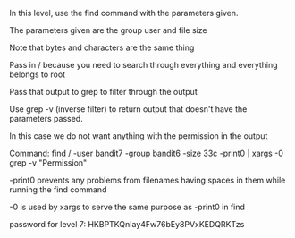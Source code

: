 In this level, use the find command with the parameters given.

The parameters given are the group user and file size

Note that bytes and characters are the same thing

Pass in / because you need to search through everything and everything belongs to root

Pass that output to grep to filter through the output

Use grep -v (inverse filter) to return output that doesn't have the parameters passed.

In this case we do not want anything with the permission in the output

Command: find / -user bandit7 -group bandit6 -size 33c -print0 | xargs -0 grep -v "Permission"

-print0 prevents any problems from filenames having spaces in them while running the find command

-0 is used by xargs to serve the same purpose as -print0 in find

password for level 7: HKBPTKQnIay4Fw76bEy8PVxKEDQRKTzs
